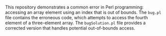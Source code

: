 This repository demonstrates a common error in Perl programming: accessing an array element using an index that is out of bounds. The `bug.pl` file contains the erroneous code, which attempts to access the fourth element of a three-element array.  The `bugSolution.pl` file provides a corrected version that handles potential out-of-bounds access.